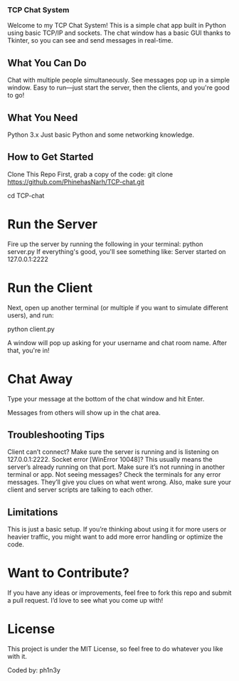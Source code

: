 ### TCP Chat System
Welcome to my TCP Chat System! This is a simple chat app built in Python using basic TCP/IP and sockets. The chat window has a basic GUI thanks to Tkinter, so you can see and send messages in real-time.

## What You Can Do
Chat with multiple people simultaneously.
See messages pop up in a simple window.
Easy to run—just start the server, then the clients, and you're good to go!

## What You Need
Python 3.x
Just basic Python and some networking knowledge.

## How to Get Started
Clone This Repo
First, grab a copy of the code:
git clone https://github.com/PhinehasNarh/TCP-chat.git

cd TCP-chat

# Run the Server
Fire up the server by running the following in your terminal:
python server.py
If everything's good, you'll see something like:
Server started on 127.0.0.1:2222

# Run the Client
Next, open up another terminal (or multiple if you want to simulate different users), and run:

python client.py

A window will pop up asking for your username and chat room name. After that, you're in!

# Chat Away
Type your message at the bottom of the chat window and hit Enter.

Messages from others will show up in the chat area.

## Troubleshooting Tips
Client can’t connect? Make sure the server is running and is listening on 127.0.0.1:2222.
Socket error [WinError 10048]? This usually means the server’s already running on that port. Make sure it’s not running in another terminal or app.
Not seeing messages? Check the terminals for any error messages. They’ll give you clues on what went wrong. Also, make sure your client and server scripts are talking to each other.

## Limitations
This is just a basic setup. If you’re thinking about using it for more users or heavier traffic, you might want to add more error handling or optimize the code.

# Want to Contribute?
If you have any ideas or improvements, feel free to fork this repo and submit a pull request. I’d love to see what you come up with!

# License
This project is under the MIT License, so feel free to do whatever you like with it.

Coded by: ph1n3y
